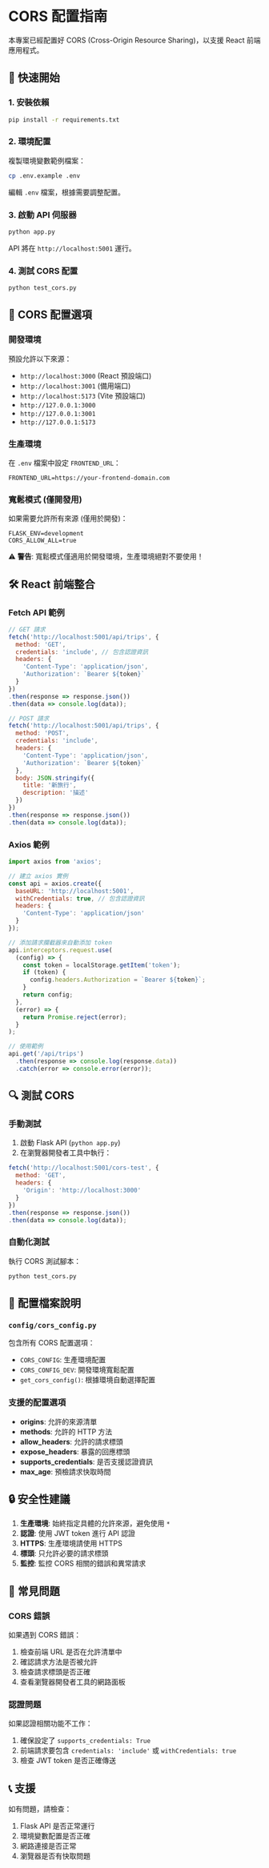 # CORS 配置指南

本專案已經配置好 CORS (Cross-Origin Resource Sharing)，以支援 React 前端應用程式。

## 🚀 快速開始

### 1. 安裝依賴
```bash
pip install -r requirements.txt
```

### 2. 環境配置
複製環境變數範例檔案：
```bash
cp .env.example .env
```

編輯 `.env` 檔案，根據需要調整配置。

### 3. 啟動 API 伺服器
```bash
python app.py
```

API 將在 `http://localhost:5001` 運行。

### 4. 測試 CORS 配置
```bash
python test_cors.py
```

## 🔧 CORS 配置選項

### 開發環境
預設允許以下來源：
- `http://localhost:3000` (React 預設端口)
- `http://localhost:3001` (備用端口)
- `http://localhost:5173` (Vite 預設端口)
- `http://127.0.0.1:3000`
- `http://127.0.0.1:3001`
- `http://127.0.0.1:5173`

### 生產環境
在 `.env` 檔案中設定 `FRONTEND_URL`：
```env
FRONTEND_URL=https://your-frontend-domain.com
```

### 寬鬆模式 (僅開發用)
如果需要允許所有來源 (僅用於開發)：
```env
FLASK_ENV=development
CORS_ALLOW_ALL=true
```

⚠️ **警告**: 寬鬆模式僅適用於開發環境，生產環境絕對不要使用！

## 🛠️ React 前端整合

### Fetch API 範例
```javascript
// GET 請求
fetch('http://localhost:5001/api/trips', {
  method: 'GET',
  credentials: 'include', // 包含認證資訊
  headers: {
    'Content-Type': 'application/json',
    'Authorization': `Bearer ${token}`
  }
})
.then(response => response.json())
.then(data => console.log(data));

// POST 請求
fetch('http://localhost:5001/api/trips', {
  method: 'POST',
  credentials: 'include',
  headers: {
    'Content-Type': 'application/json',
    'Authorization': `Bearer ${token}`
  },
  body: JSON.stringify({
    title: '新旅行',
    description: '描述'
  })
})
.then(response => response.json())
.then(data => console.log(data));
```

### Axios 範例
```javascript
import axios from 'axios';

// 建立 axios 實例
const api = axios.create({
  baseURL: 'http://localhost:5001',
  withCredentials: true, // 包含認證資訊
  headers: {
    'Content-Type': 'application/json'
  }
});

// 添加請求攔截器來自動添加 token
api.interceptors.request.use(
  (config) => {
    const token = localStorage.getItem('token');
    if (token) {
      config.headers.Authorization = `Bearer ${token}`;
    }
    return config;
  },
  (error) => {
    return Promise.reject(error);
  }
);

// 使用範例
api.get('/api/trips')
  .then(response => console.log(response.data))
  .catch(error => console.error(error));
```

## 🔍 測試 CORS

### 手動測試
1. 啟動 Flask API (`python app.py`)
2. 在瀏覽器開發者工具中執行：
```javascript
fetch('http://localhost:5001/cors-test', {
  method: 'GET',
  headers: {
    'Origin': 'http://localhost:3000'
  }
})
.then(response => response.json())
.then(data => console.log(data));
```

### 自動化測試
執行 CORS 測試腳本：
```bash
python test_cors.py
```

## 📝 配置檔案說明

### `config/cors_config.py`
包含所有 CORS 配置選項：
- `CORS_CONFIG`: 生產環境配置
- `CORS_CONFIG_DEV`: 開發環境寬鬆配置
- `get_cors_config()`: 根據環境自動選擇配置

### 支援的配置選項
- **origins**: 允許的來源清單
- **methods**: 允許的 HTTP 方法
- **allow_headers**: 允許的請求標頭
- **expose_headers**: 暴露的回應標頭
- **supports_credentials**: 是否支援認證資訊
- **max_age**: 預檢請求快取時間

## 🔒 安全性建議

1. **生產環境**: 始終指定具體的允許來源，避免使用 `*`
2. **認證**: 使用 JWT token 進行 API 認證
3. **HTTPS**: 生產環境請使用 HTTPS
4. **標頭**: 只允許必要的請求標頭
5. **監控**: 監控 CORS 相關的錯誤和異常請求

## 🐛 常見問題

### CORS 錯誤
如果遇到 CORS 錯誤：
1. 檢查前端 URL 是否在允許清單中
2. 確認請求方法是否被允許
3. 檢查請求標頭是否正確
4. 查看瀏覽器開發者工具的網路面板

### 認證問題
如果認證相關功能不工作：
1. 確保設定了 `supports_credentials: True`
2. 前端請求要包含 `credentials: 'include'` 或 `withCredentials: true`
3. 檢查 JWT token 是否正確傳送

## 📞 支援

如有問題，請檢查：
1. Flask API 是否正常運行
2. 環境變數配置是否正確
3. 網路連接是否正常
4. 瀏覽器是否有快取問題
